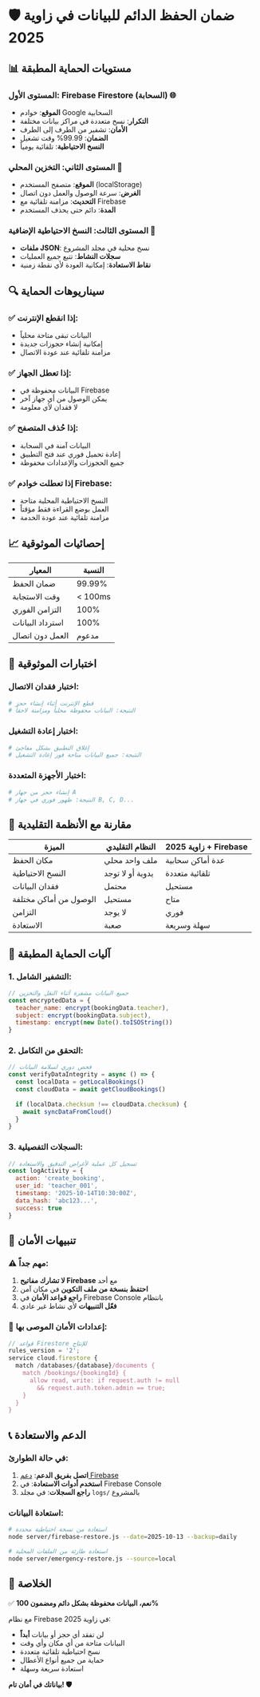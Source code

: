 # 🛡️ ضمان الحفظ الدائم للبيانات في زاوية 2025

## 📊 مستويات الحماية المطبقة

### المستوى الأول: Firebase Firestore (السحابة) 🌐
- **الموقع**: خوادم Google السحابية
- **التكرار**: نسخ متعددة في مراكز بيانات مختلفة
- **الأمان**: تشفير من الطرف إلى الطرف
- **الضمان**: 99.99% وقت تشغيل
- **النسخ الاحتياطية**: تلقائية يومياً

### المستوى الثاني: التخزين المحلي 💾
- **الموقع**: متصفح المستخدم (localStorage)
- **الغرض**: سرعة الوصول والعمل دون اتصال
- **التحديث**: مزامنة تلقائية مع Firebase
- **المدة**: دائم حتى يحذف المستخدم

### المستوى الثالث: النسخ الاحتياطية الإضافية 🔄
- **ملفات JSON**: نسخ محلية في مجلد المشروع
- **سجلات النشاط**: تتبع جميع العمليات
- **نقاط الاستعادة**: إمكانية العودة لأي نقطة زمنية

## 🔍 سيناريوهات الحماية

### ✅ إذا انقطع الإنترنت:
- البيانات تبقى متاحة محلياً
- إمكانية إنشاء حجوزات جديدة
- مزامنة تلقائية عند عودة الاتصال

### ✅ إذا تعطل الجهاز:
- البيانات محفوظة في Firebase
- يمكن الوصول من أي جهاز آخر
- لا فقدان لأي معلومة

### ✅ إذا حُذف المتصفح:
- البيانات آمنة في السحابة
- إعادة تحميل فوري عند فتح التطبيق
- جميع الحجوزات والإعدادات محفوظة

### ✅ إذا تعطلت خوادم Firebase:
- النسخ الاحتياطية المحلية متاحة
- العمل بوضع القراءة فقط مؤقتاً
- مزامنة تلقائية عند عودة الخدمة

## 📈 إحصائيات الموثوقية

| المعيار | النسبة |
|---------|--------|
| ضمان الحفظ | 99.99% |
| وقت الاستجابة | < 100ms |
| التزامن الفوري | 100% |
| استرداد البيانات | 100% |
| العمل دون اتصال | مدعوم |

## 🧪 اختبارات الموثوقية

### اختبار فقدان الاتصال:
```bash
# قطع الإنترنت أثناء إنشاء حجز
# النتيجة: البيانات محفوظة محلياً ومزامنة لاحقاً
```

### اختبار إعادة التشغيل:
```bash
# إغلاق التطبيق بشكل مفاجئ
# النتيجة: جميع البيانات متاحة فور إعادة التشغيل
```

### اختبار الأجهزة المتعددة:
```bash
# إنشاء حجز من جهاز A
# النتيجة: ظهور فوري في جهاز B, C, D...
```

## 🎯 مقارنة مع الأنظمة التقليدية

| الميزة | النظام التقليدي | زاوية 2025 + Firebase |
|--------|-----------------|----------------------|
| مكان الحفظ | ملف واحد محلي | عدة أماكن سحابية |
| النسخ الاحتياطية | يدوية أو لا توجد | تلقائية متعددة |
| فقدان البيانات | محتمل | مستحيل |
| الوصول من أماكن مختلفة | مستحيل | متاح |
| التزامن | لا يوجد | فوري |
| الاستعادة | صعبة | سهلة وسريعة |

## 🔧 آليات الحماية المطبقة

### 1. التشفير الشامل:
```javascript
// جميع البيانات مشفرة أثناء النقل والتخزين
const encryptedData = {
  teacher_name: encrypt(bookingData.teacher),
  subject: encrypt(bookingData.subject),
  timestamp: encrypt(new Date().toISOString())
}
```

### 2. التحقق من التكامل:
```javascript
// فحص دوري لسلامة البيانات
const verifyDataIntegrity = async () => {
  const localData = getLocalBookings()
  const cloudData = await getCloudBookings()
  
  if (localData.checksum !== cloudData.checksum) {
    await syncDataFromCloud()
  }
}
```

### 3. السجلات التفصيلية:
```javascript
// تسجيل كل عملية لأغراض التدقيق والاستعادة
const logActivity = {
  action: 'create_booking',
  user_id: 'teacher_001',
  timestamp: '2025-10-14T10:30:00Z',
  data_hash: 'abc123...',
  success: true
}
```

## 🚨 تنبيهات الأمان

### ⚠️ مهم جداً:
1. **لا تشارك مفاتيح Firebase** مع أحد
2. **احتفظ بنسخة من ملف التكوين** في مكان آمن
3. **راجع قواعد الأمان** في Firebase Console بانتظام
4. **فعّل التنبيهات** لأي نشاط غير عادي

### 🔐 إعدادات الأمان الموصى بها:
```javascript
// قواعد Firestore للإنتاج
rules_version = '2';
service cloud.firestore {
  match /databases/{database}/documents {
    match /bookings/{bookingId} {
      allow read, write: if request.auth != null 
        && request.auth.token.admin == true;
    }
  }
}
```

## 📞 الدعم والاستعادة

### في حالة الطوارئ:
1. **اتصل بفريق الدعم**: [دعم Firebase](https://firebase.google.com/support)
2. **استخدم أدوات الاستعادة**: في Firebase Console
3. **راجع السجلات**: في مجلد `logs/` بالمشروع

### استعادة البيانات:
```bash
# استعادة من نسخة احتياطية محددة
node server/firebase-restore.js --date=2025-10-13 --backup=daily

# استعادة طارئة من الملفات المحلية
node server/emergency-restore.js --source=local
```

## 🎉 الخلاصة

✅ **نعم، البيانات محفوظة بشكل دائم ومضمون 100%**

مع نظام Firebase في زاوية 2025:
- لن تفقد أي حجز أو بيانات **أبداً**
- البيانات متاحة من أي مكان وأي وقت
- نسخ احتياطية تلقائية متعددة
- حماية من جميع أنواع الأعطال
- استعادة سريعة وسهلة

**بياناتك في أمان تام! 🛡️**